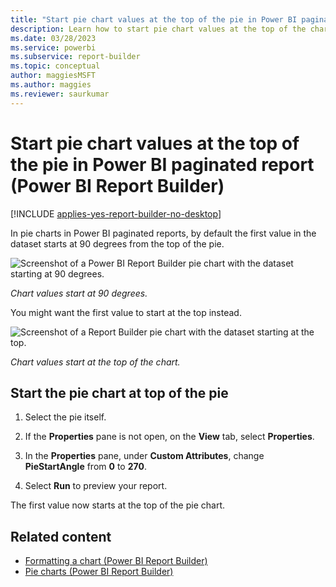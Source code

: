 ```yaml
---
title: "Start pie chart values at the top of the pie in Power BI paginated report | Microsoft Docs"
description: Learn how to start pie chart values at the top of the chart in a Power BI paginated report rather than the default 90 degrees from the top.  
ms.date: 03/28/2023
ms.service: powerbi
ms.subservice: report-builder
ms.topic: conceptual
author: maggiesMSFT
ms.author: maggies
ms.reviewer: saurkumar
---
```

# Start pie chart values at the top of the pie in Power BI paginated report (Power BI Report Builder)

[!INCLUDE [applies-yes-report-builder-no-desktop](../../../includes/applies-yes-report-builder-no-desktop.md)]

In pie charts in Power BI paginated reports, by default the first value in the dataset starts at 90 degrees from the top of the pie. 

![Screenshot of a Power BI Report Builder pie chart with the dataset starting at 90 degrees.](media/paginated-reports-visualizations/report-builder-pie-chart-start-at-90.png)

*Chart values start at 90 degrees.*

You might want the first value to start at the top instead.

![Screenshot of a Report Builder pie chart with the dataset starting at the top.](media/paginated-reports-visualizations/report-builder-pie-chart-start-at-top.png)

*Chart values start at the top of the chart.*
  
## Start the pie chart at top of the pie  
  
1. Select the pie itself.  

1. If the **Properties** pane is not open, on the **View** tab, select **Properties**.  

1. In the **Properties** pane, under **Custom Attributes**, change **PieStartAngle** from **0** to **270**.  
  
1. Select **Run** to preview your report.  
  
 The first value now starts at the top of the pie chart.  
  
## Related content

- [Formatting a chart &#40;Power BI Report Builder&#41;](formatting-chart-report-builder.md)
- [Pie charts &#40;Power BI Report Builder&#41;](/sql/reporting-services/report-design/pie-charts-report-builder-and-ssrs)  
  
  
